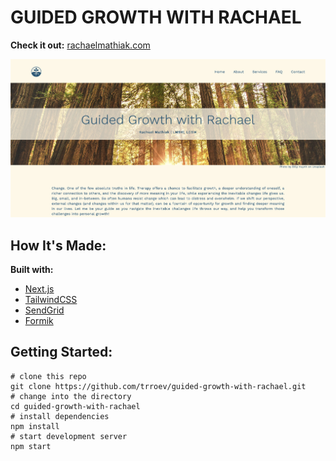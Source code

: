 # GUIDED GROWTH WITH RACHAEL

**Check it out:** [rachaelmathiak.com](https://www.rachaelmathiak.com)

![page preview image](/public//assets/screenshot.jpg)

## How It's Made:

**Built with:**

- [Next.js](https://nextjs.org/)
- [TailwindCSS](https://tailwindcss.com/)
- [SendGrid](https://sendgrid.com/)
- [Formik](https://formik.org/)

## Getting Started:

```
# clone this repo
git clone https://github.com/trroev/guided-growth-with-rachael.git
# change into the directory
cd guided-growth-with-rachael
# install dependencies
npm install
# start development server
npm start
```
